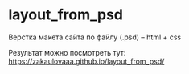 # layout_from_psd
Верстка макета сайта по файлу (.psd) – html + css

Результат можно посмотреть тут: https://zakaulovaaa.github.io/layout_from_psd/
